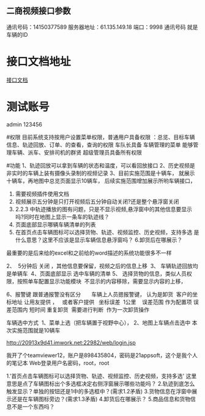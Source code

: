 ## 二商视频接口参数
通讯号码：14150377589
服务器地址：61.135.149.18
端口：9998
通讯号码 就是车辆的ID

# 接口文档地址
[接口文档](http://114.55.124.75:7754/swagger-ui.html)

# 测试账号
admin
123456



#权限
目前系统支持按用户设置菜单权限，普通用户具备权限 ：总览、目标车辆信息、轨迹回放、订单、的查看，查询的权限
车队长具备 车辆管理的菜单 能够管理车辆、派车、安排司机的群贤
超级管理员具备所有权限

#功能
1、轨迹回放可以拿到车辆的状态和温度，可以看回放接口
2、历史视频是非实时的车辆上装有摄像头录制的视频记录
3、目前实施范围是十辆车， 就展示十辆车，再地图中总览页面显示10辆车， 后续实施范围增加展示所哟车辆接口，

1. 需要视频插件使用文档
2. 视频展示五分钟是只打开视频后五分钟自动关闭?还是整个悬浮窗关闭
3. 2.2.3 中轨迹播放的图有问题，只是不显示视频,悬浮窗中的其他信息要显示吗?同时在地图上显示一条车的轨迹线？
4. 页面底部显示哪辆车辆清单的列表
5. 在首页点击车辆图标可以选择货物、轨迹、视频监控、历史视频，支持多选 是什么意思？这里不应该是显示车辆信息悬浮窗吗？
6.卸货后在哪展示？

最重要的是后来给的excel和之前给的word描述的系统功能很多不一样


2、  5分钟后 关闭 ，其他信息要保留，视频之后的信息上移 
3、 车辆轨迹回放均是单辆车 
4、页面底部显示 选中车辆的清单
5、 选择货物的信息，类似人员权限，按照单车配置显示功能模块  不显示的内容移除，需要显示内容的上移，

6、报警键 跟普通报警没有区分
      车辆上人员摁报警键， 认为是卸货 
客户的坐标地址 让用友提供 ，   或者客户提供   坐标误差  1公里    误差范围 作为配置项
误差范围内 短时间 重复卸货  需要进行判断  作为一次卸货操作


车辆选中方式  1、菜单上选（把车辆置于视野中心）， 2、地图上车辆点击选中
本次实施范围就是10辆车

http://20913x9d41.imwork.net:22982/web/login.jsp

我开了个teamviewer12，账户是898435804，密码是21appsoft，这个是我个人的笔记本  Web登录用户名密码，root，root


1.'首页点击车辆图标可以选择货物、轨迹、视频监控、历史视频，支持多选'  这里意思是点了车辆图标出个多选框决定右侧浮窗展示哪些功能吗？
2.轨迹到底怎么触发显示？单独的按钮还是1中的多选框中？(需求1.2矛盾)
3.货物信息在浮窗中展示还是在车辆图标旁边？(需求1.3矛盾)
4.卸货后在哪展示？
5.商品信息和货物信息不是一个东西吗？



